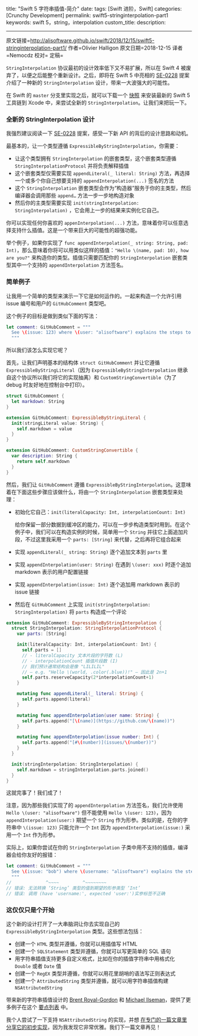 title: "Swift 5 字符串插值-简介"
date: 
tags: [Swift 进阶，Swift]
categories: [Crunchy Development]
permalink: swift5-stringinterpolation-part1
keywords: swift 5，string，interpolation
custom_title: 
description: 

------

原文链接=http://alisoftware.github.io/swift/2018/12/15/swift5-stringinterpolation-part1/
作者=Olivier Halligon
原文日期=2018-12-15
译者=Nemocdz
校对=
定稿=

<!--此处开始正文-->

 `StringInterpolation` 协议最初的设计效率低下又不易扩展，所以在 Swift 4 被废弃了，以便之后能整个重新设计。之后，即将在 Swift 5 中亮相的 [SE-0228](https://github.com/apple/swift-evolution/blob/master/proposals/0228-fix-expressiblebystringinterpolation.md) 提案介绍了一种新的 `StringInterpolation` 设计，带来一大波强大的可能性。

<!--more-->

在 Swift 的 `master` 分支里实现之后，就可以下载一个 [快照](https://swift.org/download/#snapshots) 来安装最新的 Swift 5 工具链到 Xcode 中，来尝试全新的 `StringInterpolation`。让我们来把玩一下。

### 全新的 StringInterpolation 设计

我强烈建议阅读一下 [SE-0228](https://github.com/apple/swift-evolution/blob/master/proposals/0228-fix-expressiblebystringinterpolation.md) 提案，感受一下新 API 的背后的设计思路和动机。

最基本的，让一个类型遵循 `ExpressibleByStringInterpolation`，你需要：

* 让这个类型拥有 `StringInterpolation` 的嵌套类型，这个嵌套类型遵循 `StringInterpolationProtocol` 并将负责解释插值
* 这个嵌套类型仅需要实现 `appendLiteral(_ literal: String)` 方法，再选择一个或多个你自己想要支持的 `appendInterpolation(...)` 签名的方法
* 这个 `StringInterpolation` 嵌套类型会作为“构造器”服务于你的主类型，然后编译器会调用那些 `append…` 方法一步一步地构造对象
* 然后你的主类型需要实现 `init(stringInterpolation: StringInterpolation)` ，它会用上一步的结果来实例化它自己。

你可以实现任何你喜欢的 `appenInterpolation(...)` 方法，意味着你可以任意选择支持什么插值。这是一个带来巨大的可能性的超强功能。

举个例子，如果你实现了 `func appendInterpolation(_ string: String, pad: Int)`，那么意味着你将可以用类似这样的插值：`"Hello \(name, pad: 10), how are you?"` 来构造你的类型。插值只需要匹配你的 `StringInterpolation` 嵌套类型其中一个支持的 `appendInterpolation` 方法签名。

### 简单例子

让我用一个简单的类型来演示一下它是如何运作的。一起来构造一个允许引用 issue 编号和用户的 `GitHubComment` 类型吧。

这个例子的目标是做到类似下面的写法：

```swift
let comment: GitHubComment = """
  See \(issue: 123) where \(user: "alisoftware") explains the steps to reproduce.
  """
```

所以我们该怎么实现它呢？

首先，让我们声明基本的结构体 `struct GitHubComment` 并让它遵循 `ExpressibleByStringLiteral`（因为 `ExpressibleByStringInterpolation` 继承自这个协议所以我们将它的实现抽离）和 `CustomStringConvertible`（为了 debug 时友好地在控制台中打印）。

```swift
struct GitHubComment {
  let markdown: String
}

extension GitHubComment: ExpressibleByStringLiteral {
  init(stringLiteral value: String) {
    self.markdown = value
  }
}

extension GitHubComment: CustomStringConvertible {
  var description: String {
    return self.markdown
  }
}
```

然后，我们让 `GitHubComment` 遵循 `ExpressibleByStringInterpolation`。这意味着在下面这些步骤应该做什么，将由一个 `StringInterpolation` 嵌套类型来处理：

* 初始化它自己：`init(literalCapacity: Int, interpolationCount: Int)` 

  给你保留一部分数据到缓冲区的能力，可以在一步步构造类型时用到。在这个例子中，我们可以在构造实例的时候，简单用一个 `String` 并往它上面追加片段，不过这里我采用一个 `parts: [String]` 来代替，之后再将它组合起来

* 实现 `appendLiteral(_ string: String)` 逐个追加文本到 `parts` 里

* 实现 `appendInterpolation(user: String)` 在遇到 `\(user: xxx)` 时逐个追加 markdown 表示的用户配置链接

* 实现 `appendInterpolation(issue: Int)` 逐个追加用 markdown 表示的 issue 链接

* 然后在 `GitHubComment` 上实现 `init(stringInterpolation: StringInterpolation)` 将 `parts` 构造成一个评论

```swift
extension GitHubComment: ExpressibleByStringInterpolation {
  struct StringInterpolation: StringInterpolationProtocol {
    var parts: [String]

    init(literalCapacity: Int, interpolationCount: Int) {
      self.parts = []
      // - literalCapacity 文本片段的字符数 (L)
      // - interpolationCount 插值片段数 (I)
      // 我们预计通常结构会是像 "LILILIL"
      // — e.g. "Hello \(world, .color(.blue))!" — 因此是 2n+1
      self.parts.reserveCapacity(2*interpolationCount+1)
    }

    mutating func appendLiteral(_ literal: String) {
      self.parts.append(literal)
    }

    mutating func appendInterpolation(user name: String) {
      self.parts.append("[\(name)](https://github.com/\(name))")
    }

    mutating func appendInterpolation(issue number: Int) {
      self.parts.append("[#\(number)](issues/\(number))")
    }
  }

  init(stringInterpolation: StringInterpolation) {
    self.markdown = stringInterpolation.parts.joined()
  }
}
```

这就完事了！我们成了！

注意，因为那些我们实现了的 `appendInterpolation` 方法签名，我们允许使用 `Hello \(user: "alisoftware")` 但不能使用 `Hello \(user: 123)`，因为 `appendInterpolation(user:)` 期望一个 `String` 作为形参。类似的是，在你的字符串中 `\(issue: 123)` 只能允许一个 `Int` 因为 `appendInterpolation(issue:)` 采用一个 `Int` 作为形参。

实际上，如果你尝试在你的 `StringInterpolation` 子类中用不支持的插值，编译器会给你友好的报错：

```swift
let comment: GitHubComment = """
  See \(issue: "bob") where \(username: "alisoftware") explains the steps to reproduce.
  """
//             ^~~~~         ^~~~~~~~~
// 错误: 无法转换 ‘String’ 类型的值到期望的形参类型 ‘Int’
// 错误: 调用 (have 'username:', expected 'user:')实参标签不正确
```

### 这仅仅只是个开始

这个新的设计打开了一大串脑洞让你去实现自己的 `ExpressibleByStringInterpolation` 类型。这些想法包括：

* 创建一个 `HTML` 类型并遵循，你就可以用插值写 HTML 
* 创建一个 `SQLStatement` 类型并遵循，你就可以写更简单的 SQL 语句
* 用字符串插值支持更多自定义格式，比如在你的插值字符串中用格式化 `Double` 或者 `Date` 值
* 创建一个 `RegEX` 类型并遵循，你就可以用花里胡哨的语法写正则表达式
* 创建一个 `AttributedString` 类型并遵循，就可以用字符串插值构建 `NSAttributedString` 

带来新的字符串插值设计的 [Brent Royal-Gordon](https://github.com/brentdax) 和 [Michael Ilseman](https://github.com/milseman)，提供了更多例子在这个 [要点列表](https://gist.github.com/brentdax/0b46ce25b7da1049e61b4669352094b6)  中。

我个人尝试了一下支持 `NSAttributedString` 的实现，并想 [在专门的一篇文章里分享它的初步实现](http://alisoftware.github.io/swift/2018/12/16/swift5-stringinterpolation-part2/)，因为我发现它非常优雅。我们下一篇文章再见！